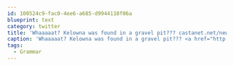 ```yaml
---
id: 100524c9-fac0-4ee6-a685-d9944110f06a
blueprint: text
category: twitter
title: 'Whaaaaat? Kelowna was found in a gravel pit??? castanet.net/news/BC/64582/… #Grammar Nazi'
caption: 'Whaaaaat? Kelowna was found in a gravel pit??? <a href="http://www.castanet.net/news/BC/64582/Randall-Hopley-taken-into-custody" title="http://www.castanet.net/news/BC/64582/Randall-Hopley-taken-into-custody" class="link link_untco">castanet.net/news/BC/64582/…</a> <span class="hashtag hashtag_local">#<a href="http://tweettemp.darylchymko.ca/?tag=grammar">Grammar</a> Nazi'
tags:
  - Grammar
---
```

